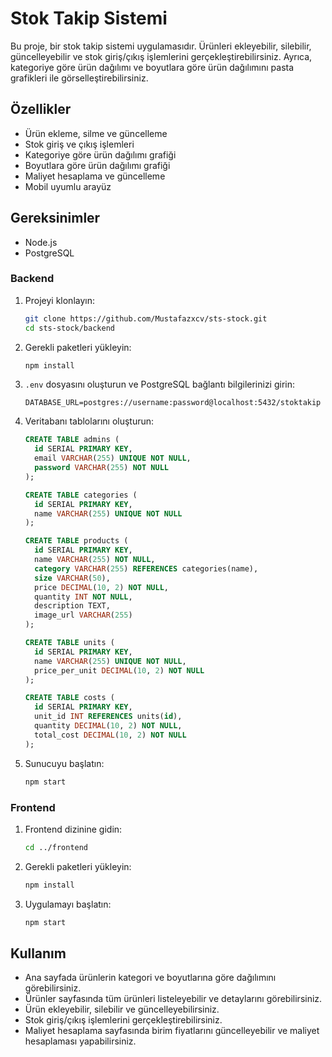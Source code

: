 # Stok Takip Sistemi

Bu proje, bir stok takip sistemi uygulamasıdır. Ürünleri ekleyebilir, silebilir, güncelleyebilir ve stok giriş/çıkış işlemlerini gerçekleştirebilirsiniz. Ayrıca, kategoriye göre ürün dağılımı ve boyutlara göre ürün dağılımını pasta grafikleri ile görselleştirebilirsiniz.

## Özellikler

- Ürün ekleme, silme ve güncelleme
- Stok giriş ve çıkış işlemleri
- Kategoriye göre ürün dağılımı grafiği
- Boyutlara göre ürün dağılımı grafiği
- Maliyet hesaplama ve güncelleme
- Mobil uyumlu arayüz

## Gereksinimler

- Node.js
- PostgreSQL

### Backend

1. Projeyi klonlayın:

    ```bash
    git clone https://github.com/Mustafazxcv/sts-stock.git
    cd sts-stock/backend
    ```

2. Gerekli paketleri yükleyin:

    ```bash
    npm install
    ```

3. `.env` dosyasını oluşturun ve PostgreSQL bağlantı bilgilerinizi girin:

    ```
    DATABASE_URL=postgres://username:password@localhost:5432/stoktakip
    ```

4. Veritabanı tablolarını oluşturun:

    ```sql
    CREATE TABLE admins (
      id SERIAL PRIMARY KEY,
      email VARCHAR(255) UNIQUE NOT NULL,
      password VARCHAR(255) NOT NULL
    );

    CREATE TABLE categories (
      id SERIAL PRIMARY KEY,
      name VARCHAR(255) UNIQUE NOT NULL
    );

    CREATE TABLE products (
      id SERIAL PRIMARY KEY,
      name VARCHAR(255) NOT NULL,
      category VARCHAR(255) REFERENCES categories(name),
      size VARCHAR(50),
      price DECIMAL(10, 2) NOT NULL,
      quantity INT NOT NULL,
      description TEXT,
      image_url VARCHAR(255)
    );

    CREATE TABLE units (
      id SERIAL PRIMARY KEY,
      name VARCHAR(255) UNIQUE NOT NULL,
      price_per_unit DECIMAL(10, 2) NOT NULL
    );

    CREATE TABLE costs (
      id SERIAL PRIMARY KEY,
      unit_id INT REFERENCES units(id),
      quantity DECIMAL(10, 2) NOT NULL,
      total_cost DECIMAL(10, 2) NOT NULL
    );
    ```

5. Sunucuyu başlatın:

    ```bash
    npm start
    ```

### Frontend

1. Frontend dizinine gidin:

    ```bash
    cd ../frontend
    ```

2. Gerekli paketleri yükleyin:

    ```bash
    npm install
    ```

3. Uygulamayı başlatın:

    ```bash
    npm start
    ```

## Kullanım

- Ana sayfada ürünlerin kategori ve boyutlarına göre dağılımını görebilirsiniz.
- Ürünler sayfasında tüm ürünleri listeleyebilir ve detaylarını görebilirsiniz.
- Ürün ekleyebilir, silebilir ve güncelleyebilirsiniz.
- Stok giriş/çıkış işlemlerini gerçekleştirebilirsiniz.
- Maliyet hesaplama sayfasında birim fiyatlarını güncelleyebilir ve maliyet hesaplaması yapabilirsiniz.
